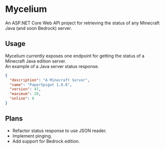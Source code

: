 ﻿# Mycelium

An ASP.NET Core Web API project for retrieving the status of any Minecraft Java (and soon Bedrock) server.

## Usage

Mycelium currently exposes one endpoint for getting the status of a Minecraft Java edition server.\
An example of a Java server status response.

```json
{
  "description": "A Minecraft Server",
  "name": "PaperSpigot 1.8.8",
  "version": 47,
  "maximum": 20,
  "online": 0
}
```

## Plans

* Refactor status response to use JSON reader.
* Implement pinging.
* Add support for Bedrock edition.